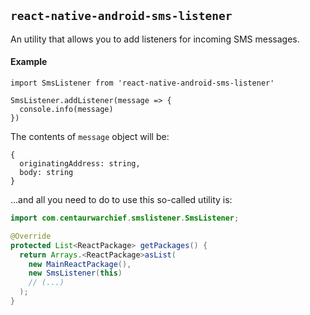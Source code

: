 ## `react-native-android-sms-listener`
An utility that allows you to add listeners for incoming SMS messages.

#### Example
```JS
import SmsListener from 'react-native-android-sms-listener'

SmsListener.addListener(message => {
  console.info(message)
})
```

The contents of `message` object will be:
```JS
{
  originatingAddress: string,
  body: string
}
```

...and all you need to do to use this so-called utility is:
```Java
import com.centaurwarchief.smslistener.SmsListener;

@Override
protected List<ReactPackage> getPackages() {
  return Arrays.<ReactPackage>asList(
    new MainReactPackage(),
    new SmsListener(this)
    // (...)
  );
}
```

